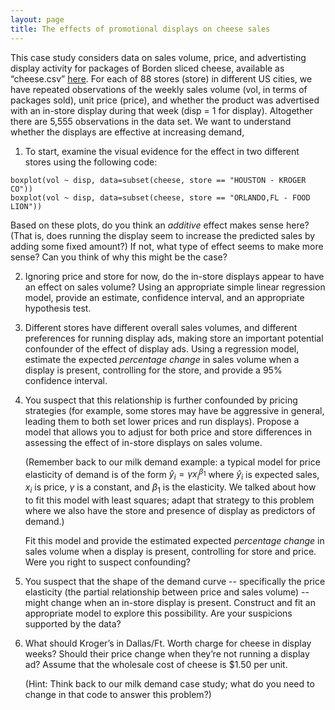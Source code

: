 ```yaml
---
layout: page
title: The effects of promotional displays on cheese sales
---
```


This case study considers data on sales volume, price, and advertisting
display activity for packages of Borden sliced cheese, available as
“cheese.csv” [here](https://jaredsmurray.github.io/sta371h/data/cheese.csv). 
For each of 88 stores (store) in different
US cities, we have repeated observations of the weekly sales volume
(vol, in terms of packages sold), unit price (price), and whether the
product was advertised with an in-store display during that week (disp
= 1 for display). Altogether there are 5,555 observations in the data set.
We want to understand whether the displays are effective at increasing demand,

1. To start, examine the visual evidence for the effect in two different stores using the following code:
```
boxplot(vol ~ disp, data=subset(cheese, store == "HOUSTON - KROGER CO"))
boxplot(vol ~ disp, data=subset(cheese, store == "ORLANDO,FL - FOOD LION"))
```
Based on these plots, do you think an *additive* effect makes sense here? (That is, does running the display seem to increase the predicted
sales by adding some fixed amount?) If not, what type of effect seems to make more sense? Can you think of why this might be the case?

2. Ignoring price and store for now, do the in-store displays appear to have an effect on
sales volume? Using an appropriate simple linear regression model, provide an estimate, confidence interval, and an appropriate hypothesis test.

2. Different stores have different overall sales volumes, and different preferences for running display ads, making store an important potential confounder of the effect of display ads. Using a regression model, estimate the expected *percentage change* in sales volume
when a display is present, controlling for the store, and provide a 95\% confidence interval. 

3. You suspect that this relationship is further confounded by pricing strategies (for example, some stores may have be aggressive in general, 
leading them to both set lower prices and run displays). Propose a model that allows you to adjust for both price and store differences in assessing the effect of in-store displays on sales volume.
    
    (Remember back to our milk demand example: a typical model for price elasticity 
    of demand is of the form $\hat{y}_i = \gamma x_i^{\beta_1}$ where $\hat{y}_i$ is expected sales, 
    $x_i$ is price, $\gamma$ is a constant, and $\beta_1$ is the
    elasticity. We talked about how to fit this model with least squares; adapt that strategy to this problem where we also have the store and presence of display as predictors of demand.)
    
    Fit this model and provide the estimated expected *percentage change* in sales volume when a display is present, controlling for store and price. 
    Were you right to suspect confounding?


4. You suspect that the shape of the demand curve -- specifically the price elasticity (the partial relationship between price and sales volume) --
might change when an in-store display is present. Construct and fit an appropriate model to explore this possibility. Are your suspicions supported by the data? 

5. What should Kroger’s in Dallas/Ft. Worth charge for cheese in
display weeks? Should their price change when they’re not running
a display ad? Assume that the wholesale cost of cheese is $1.50 per
unit.
    
    (Hint: Think back to our milk demand case study; what do you need to change in that code to answer this problem?)

